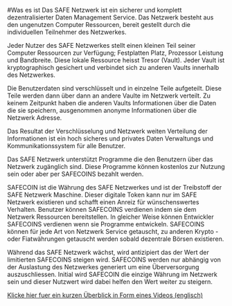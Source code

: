 #Was es ist
Das SAFE Netzwerk ist ein sicherer und komplett dezentralisierter Daten Management Service. Das Netzwerk besteht aus den ungenutzen Computer Ressourcen, bereit gestellt durch die individuellen Teilnehmer des Netzwerkes.

Jeder Nutzer des SAFE Netzwerkes stellt einen kleinen Teil seiner Computer Ressourcen zur Verfügung; Festplatten Platz, Prozessor Leistung und Bandbreite. Diese lokale Ressource heisst Tresor (Vault). Jeder Vault ist kryptographisch gesichert und verbindet sich zu anderen Vaults innerhalb des Netzwerkes.

Die Benutzerdaten sind verschlüsselt und in einzelne Teile aufgeteilt. Diese Teile werden dann über dann an andere Vaulte im Netzwerk verteilt. Zu keinem Zeitpunkt haben die anderen Vaults Informationen über die Daten die sie speichern, ausgenommen anonyme Informationen über die Netzwerk Adresse.

Das Resultat der Verschlüsselung und Netzwerk weiten Verteilung der Informationen ist ein hoch sicheres und privates Daten Verwaltungs und Kommunikationssystem für alle Benutzer.

Das SAFE Netzwerk unterstützt Programme die den Benutzern über das Netzwerk zugänglich sind. Diese Programme können kostenlos zur Nutzung sein oder aber per SAFECOINS bezahlt werden.


SAFECOIN ist die Währung des SAFE Netzwerkes und ist der Treibstoff der SAFE Netzwerk Maschine. Dieser digitale Token kann nur im SAFE Netzwerk existieren und schafft einen Anreiz für wünschenswertes Verhalten. Benutzer können SAFECOINS verdienen indem sie dem Netzwerk Ressourcen bereitstellen. In gleicher Weise können Entwickler SAFECOINS verdienen wenn sie Programme entwickeln. SAFECOINS können für jede Art von Netzwerk Service getauscht, zu anderen Krypto - oder Fiatwährungen getauscht werden sobald dezentrale Börsen existieren.

Während das SAFE Netzwerk wächst, wird antizipiert das der Wert der limitierten SAFECOINS steigen wird. SAFECOINS werden nur abhängig von der Auslastung des Netzwerkes generiert um eine Überversorgung auszuschliessen. Initial wird SAFECOIN die einzige Währung im Netzwerk sein und dieser Nutzwert wird dabei helfen den Wert weiter zu steigern.

[Klicke hier fuer ein kurzen Überblick in Form eines Videos (englisch)](https://www.youtube.com/watch?v=RdGH40oUVDY)
